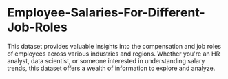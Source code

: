 # Employee-Salaries-For-Different-Job-Roles
This dataset provides valuable insights into the compensation and job roles of employees across various industries and regions. Whether you're an HR analyst, data scientist, or someone interested in understanding salary trends, this dataset offers a wealth of information to explore and analyze.
